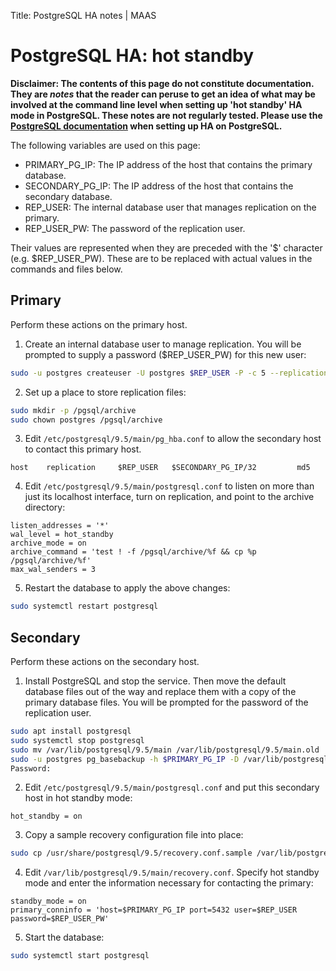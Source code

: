 Title: PostgreSQL HA notes | MAAS


# PostgreSQL HA: hot standby

**Disclaimer: The contents of this page do not constitute documentation. They
are *notes* that the reader can peruse to get an idea of what may be involved
at the command line level when setting up 'hot standby' HA mode in PostgreSQL.
These notes are not regularly tested. Please use the
[PostgreSQL documentation](https://www.postgresql.org/docs/9.5/static/high-availability.html)
when setting up HA on PostgreSQL.**

<!-- NOTES

https://www.postgresql.org/docs/9.5/static/high-availability.html
https://jujucharms.com/postgresql/

CREATETABLE guestbook (visitor_email text, vistor_id serial, date timestamp, message text);
INSERT INTO guestbook (visitor_email, date, message) VALUES ( 'jim@gmail.com', current_date, 'This is a test.');
INSERT INTO guestbook (visitor_email, date, message) VALUES ( 'jim@gmail.com', current_date, 'Now we are replicating.');
SELECT * from guestbook;

Primary host:
This should change over time ('*_location' values):
sudo -u postgres psql -x -c "select * from pg_stat_replication;"

-->

The following variables are used on this page:

- PRIMARY_PG_IP: The IP address of the host that contains the primary database.
- SECONDARY_PG_IP: The IP address of the host that contains the secondary database.
- REP_USER: The internal database user that manages replication on the primary. 
- REP_USER_PW: The password of the replication user.

Their values are represented when they are preceded with the '$' character
(e.g. $REP_USER_PW). These are to be replaced with actual values in the commands
and files below.


## Primary

Perform these actions on the primary host.

1) Create an internal database user to manage replication. You will be prompted
to supply a password ($REP_USER_PW) for this new user:

```bash
sudo -u postgres createuser -U postgres $REP_USER -P -c 5 --replication
```

2) Set up a place to store replication files:

```bash
sudo mkdir -p /pgsql/archive
sudo chown postgres /pgsql/archive
```

3) Edit `/etc/postgresql/9.5/main/pg_hba.conf` to allow the secondary host to
contact this primary host.

```no-highlight
host    replication     $REP_USER	$SECONDARY_PG_IP/32         md5
```

4) Edit `/etc/postgresql/9.5/main/postgresql.conf` to listen on more than just
its localhost interface, turn on replication, and point to the archive
directory:

```no-highlight
listen_addresses = '*'
wal_level = hot_standby
archive_mode = on
archive_command = 'test ! -f /pgsql/archive/%f && cp %p /pgsql/archive/%f'
max_wal_senders = 3
```

5) Restart the database to apply the above changes:

```bash
sudo systemctl restart postgresql
```


## Secondary

Perform these actions on the secondary host.

1) Install PostgreSQL and stop the service. Then move the default database
files out of the way and replace them with a copy of the primary database
files. You will be prompted for the password of the replication user.

```bash
sudo apt install postgresql
sudo systemctl stop postgresql
sudo mv /var/lib/postgresql/9.5/main /var/lib/postgresql/9.5/main.old
sudo -u postgres pg_basebackup -h $PRIMARY_PG_IP -D /var/lib/postgresql/9.5/main -U $REP_USER -v -P --xlog-method=stream
Password: 
```

2) Edit `/etc/postgresql/9.5/main/postgresql.conf` and put this secondary host
in hot standby mode:

```no-highlight
hot_standby = on
```

3) Copy a sample recovery configuration file into place:

```bash
sudo cp /usr/share/postgresql/9.5/recovery.conf.sample /var/lib/postgresql/9.5/main/recovery.conf
```

4) Edit `/var/lib/postgresql/9.5/main/recovery.conf`. Specify hot standby mode
and enter the information necessary for contacting the primary:

```no-highlight
standby_mode = on
primary_conninfo = 'host=$PRIMARY_PG_IP port=5432 user=$REP_USER password=$REP_USER_PW'
```

5) Start the database:

```bash
sudo systemctl start postgresql
```
